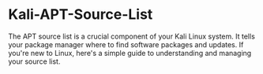 # Kali-APT-Source-List
The APT source list is a crucial component of your Kali Linux system. It tells your package manager where to find software packages and updates. If you're new to Linux, here's a simple guide to understanding and managing your source list.
